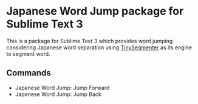 Japanese Word Jump package for Sublime Text 3
===

This is a package for Sublime Text 3 which provides word jumping considering Japanese word separation using [TinySegmenter](http://pypi.python.org/pypi/tinysegmenter) as its engine to segment word.

Commands
--------

- Japanese Word Jump: Jump Forward
- Japanese Word Jump: Jump Back